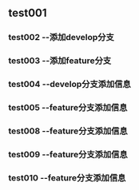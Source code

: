 ##  test001

###  test002 --添加develop分支

###  test003 --添加feature分支

###  test004 --develop分支添加信息

###  test005 --feature分支添加信息

###  test008 --feature分支添加信息

###  test009 --feature分支添加信息

###  test010 --feature分支添加信息